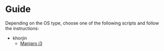 # Guide

Depending on the OS type, choose one of the following scripts and follow the instructions:

- khorjin
  + [Manjaro i3](./khorjin/manjaro/i3/README.md)
